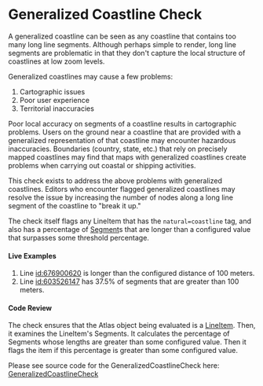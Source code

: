 # Generalized Coastline Check

A generalized coastline can be seen as any coastline that contains too many long line segments. Although perhaps simple to render, long line segments are problematic in that they don't capture the local structure of coastlines at low zoom levels.

Generalized coastlines may cause a few problems:
1. Cartographic issues
2. Poor user experience
3. Territorial inaccuracies

Poor local accuracy on segments of a coastline results in cartographic problems. Users on the ground near a coastline that are provided with a generalized representation of that coastline may encounter hazardous inaccuracies. Boundaries (country, state, etc.) that rely on precisely mapped coastlines may find that maps with generalized coastlines create problems when carrying out coastal or shipping activities.

This check exists to address the above problems with generalized coastlines. Editors who encounter flagged generalized coastlines may resolve the issue by increasing the number of nodes along a long line segment of the coastline to "break it up."

The check itself flags any LineItem that has the `natural=coastline` tag, and also has a percentage of [Segment](https://github.com/osmlab/atlas/blob/dev/src/main/java/org/openstreetmap/atlas/geography/)s
that are longer than a configured value that surpasses some threshold percentage.

#### Live Examples

1. Line [id:676900620](https://www.openstreetmap.org/way/676900620#map=18/63.77414/-20.81246&layers=T) is longer than
the configured distance of 100 meters.
2. Line [id:603526147](https://www.openstreetmap.org/way/603526147) has 37.5% of segments that are greater than 100 meters.

#### Code Review

The check ensures that the Atlas object being evaluated is a [LineItem](https://github.com/osmlab/atlas/blob/dev/src/main/java/org/openstreetmap/atlas/geography/atlas/items/LineItem.java). Then, it examines the LineItem's Segments. It
calculates the percentage of Segments whose lengths are greater than some configured value. Then it flags the item if
this percentage is greater than some configured value.

Please see source code for the GeneralizedCoastlineCheck here: [GeneralizedCoastlineCheck](../../src/main/java/org/openstreetmap/atlas/checks/validation/linear/lines)
